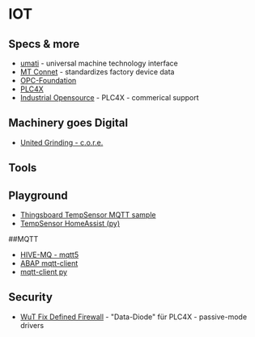 # IOT


## Specs & more

- [umati](https://umati.org/about/) - universal machine technology interface
- [MT Connet](https://www.mtconnect.org/) - standardizes factory device data
- [OPC-Foundation](https://opcfoundation.org/)
- [PLC4X](https://plc4x.apache.org/)
- [Industrial Opensource](https://industrial-opensource.com/) - PLC4X - commerical support


## Machinery goes Digital

- [United Grinding - c.o.r.e.](https://www.grinding.ch/de/digitalisierung/digital-interfaces/)

## Tools





## Playground

- [Thingsboard TempSensor MQTT sample](https://thingsboard.io/docs/samples/esp8266/temperature/)
- [TempSensor HomeAssist (py)](https://www.smartlab.at/build-a-wireless-mqtt-temperature-and-humidity-sensor-for-your-home-assistant/)


##MQTT

- [HIVE-MQ - mqtt5](https://www.hivemq.com/mqtt/mqtt-protocol/)
- [ABAP mqtt-client](https://blogs.sap.com/2018/09/08/custom-mqtt-client-in-abap/)
- [mqtt-client py](http://www.steves-internet-guide.com/into-mqtt-python-client/)


## Security

- [WuT  Fix Defined Firewall](https://www.wut.de/e-55312-ww-dade-000.php) - "Data-Diode" für PLC4X - passive-mode drivers
